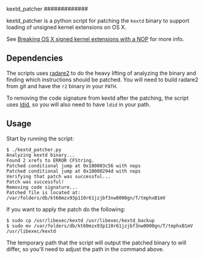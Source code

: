 kextd_patcher
#############

kextd_patcher is a python script for patching the `kextd` binary to support loading of unsigned kernel extensions on OS X.

See [Breaking OS X signed kernel extensions with a NOP](https://reverse.put.as/2013/11/23/breaking-os-x-signed-kernel-extensions-with-a-nop/) for more info.

Dependencies
------------

The scripts uses [radare2](https://github.com/radare/radare2) to do the heavy lifting of analyzing the binary and finding which instructions should be patched. You will need to build radare2 from git and have the `r2` binary in your `PATH`.

To removing the code signature from kextd after the patching, the script uses [ldid](http://gitweb.saurik.com/ldid.git), so you will also need to have `ldid` in your path.

Usage
-----

Start by running the script:

```
$ ./kextd_patcher.py
Analyzing kextd binary...
Found 2 xrefs to ERROR CFString.
Patched conditional jump at 0x100003c56 with nops
Patched conditional jump at 0x10000294d with nops
Verifying that patch was successful...
Patch was successful!
Removing code signature...
Patched file is located at: /var/folders/db/kt60mzx93p110r61jzjbf3nw0000gn/T/tmphxB1mV
```

If you want to apply the patch do the following:

```
$ sudo cp /usr/libexec/kextd /usr/libexec/kextd_backup
$ sudo mv /var/folders/db/kt60mzx93p110r61jzjbf3nw0000gn/T/tmphxB1mV /usr/libexec/kextd
```

The temporary path that the script will output the patched binary to will differ, so you'll need to adjust the path in the command above.

